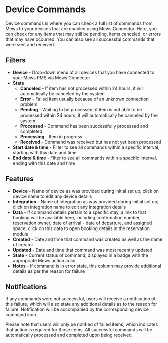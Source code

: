 # Device Commands

Device commands is where you can check a full list of commands from Mews to your devices that are enabled using Mews Connector. Here, you can check for any items that may still be pending, items canceled, or errors that may have occurred. You can also see all successful commands that were sent and received.

## Filters

* **Device** - Drop-down menu of all devices that you have connected to your Mews PMS via Mews Connector
* **State**
  * **Canceled** - If item has not processed within 24 hours, it will automatically be canceled by the system
  * **Error** - Failed item usually because of an unknown connection problem
  * **Pending** - Waiting to be processed; if item is not able to be processed within 24 hours, it will automatically be canceled by the system
  * **Processed** - Command has been successfully processed and completed
  * **Processing** - Item in progress
  * **Received** - Command was received but has not yet been processed
* **Start date & time** - Filter to see all commands within a specific interval, starting with this date and time
* **End date & time** - Filter to see all commands within a specific interval, ending with this date and time

## Features

* **Device** - Name of device as was provided during initial set up; click on device name to edit any device details
* **Integration** - Name of integration as was provided during initial set up; click on integration name to edit any integration details
* **Data** - If command details pertain to a specific stay, a link to that booking will be available here, including confirmation number, reservation owner, date of arrival - date of departure, and assigned space; click on this data to open booking details in the reservation module
* **Created** - Date and time that command was created as well as the name of creator
* **Updated** - Date and time that command was most recently updated
* **State** - Current status of command, displayed in a badge with the appropriate Mews action color
* **Notes** - If command is in error state, this column may provide additional details as per the reason for failure

## Notifications

If any commands were not successful, users will receive a notification of this failure, which will also state any additional details as to the reason for failure. Notification will be accompanied by the corresponding device command icon.

Please note that users will only be notified of failed items, which indicates that action is required for those items. All successful commands will be automatically processed and completed upon being received.


